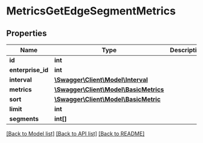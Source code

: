# MetricsGetEdgeSegmentMetrics

## Properties
Name | Type | Description | Notes
------------ | ------------- | ------------- | -------------
**id** | **int** |  | 
**enterprise_id** | **int** |  | [optional] 
**interval** | [**\Swagger\Client\Model\Interval**](Interval.md) |  | 
**metrics** | [**\Swagger\Client\Model\BasicMetrics**](BasicMetrics.md) |  | [optional] 
**sort** | [**\Swagger\Client\Model\BasicMetric**](BasicMetric.md) |  | [optional] 
**limit** | **int** |  | [optional] 
**segments** | **int[]** |  | [optional] 

[[Back to Model list]](../README.md#documentation-for-models) [[Back to API list]](../README.md#documentation-for-api-endpoints) [[Back to README]](../README.md)


